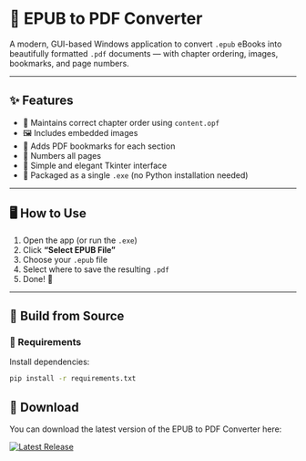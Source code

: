 # 📘 EPUB to PDF Converter

A modern, GUI-based Windows application to convert `.epub` eBooks into beautifully formatted `.pdf` documents — with chapter ordering, images, bookmarks, and page numbers.

---

## ✨ Features

- 🧾 Maintains correct chapter order using `content.opf`
- 🖼 Includes embedded images
- 📑 Adds PDF bookmarks for each section
- 🔢 Numbers all pages
- 🧙 Simple and elegant Tkinter interface
- 🧰 Packaged as a single `.exe` (no Python installation needed)

---

## 🖥️ How to Use

1. Open the app (or run the `.exe`)
2. Click **“Select EPUB File”**
3. Choose your `.epub` file
4. Select where to save the resulting `.pdf`
5. Done! 🎉

---

## 🧱 Build from Source

### 🔧 Requirements

Install dependencies:

```bash
pip install -r requirements.txt
```

## 🔽 Download

You can download the latest version of the EPUB to PDF Converter here:

[![Latest Release](https://img.shields.io/github/v/release/Saqib-Mahmood/epub-to-pdf)](https://github.com/Saqib-Mahmood/epub-to-pdf/releases/latest)

